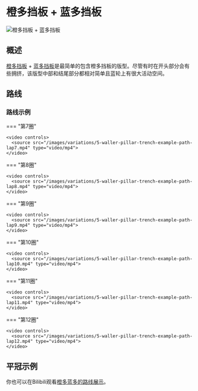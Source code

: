# 橙多挡板 + 蓝多挡板

![橙多挡板 + 蓝多挡板](../images/variations/5-waller-pillar-trench.jpg)

## 概述

[橙多挡板](../rolls/5-waller.md) + [蓝多挡板](../rolls/pillar-trench.md)是最简单的包含橙多挡板的版型。尽管有时在开头部分会有些拥挤，该版型中部和结尾部分都相对简单且蓝轮上有很大活动空间。

## 路线

### 路线示例

=== "第7圈"

    <video controls>
      <source src="/images/variations/5-waller-pillar-trench-example-path-lap7.mp4" type="video/mp4">
    </video>

=== "第8圈"

    <video controls>
      <source src="/images/variations/5-waller-pillar-trench-example-path-lap8.mp4" type="video/mp4">
    </video>

=== "第9圈"

    <video controls>
      <source src="/images/variations/5-waller-pillar-trench-example-path-lap9.mp4" type="video/mp4">
    </video>

=== "第10圈"

    <video controls>
      <source src="/images/variations/5-waller-pillar-trench-example-path-lap10.mp4" type="video/mp4">
    </video>

=== "第11圈"

    <video controls>
      <source src="/images/variations/5-waller-pillar-trench-example-path-lap11.mp4" type="video/mp4">
    </video>

=== "第12圈"

    <video controls>
      <source src="/images/variations/5-waller-pillar-trench-example-path-lap12.mp4" type="video/mp4">
    </video>

## 平冠示例

你也可以在Bilibili观看[橙多蓝多的路线展示](https://www.bilibili.com/video/BV1PB4y1i7fh?p=4)。
